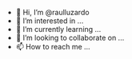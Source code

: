 - 👋 Hi, I’m @raulluzardo
- 👀 I’m interested in ...
- 🌱 I’m currently learning ...
- 💞️ I’m looking to collaborate on ...
- 📫 How to reach me ...

<!---
raulluzardo/raulluzardo is a ✨ special ✨ repository because its `README.md` (this file) appears on your GitHub profile.
You can click the Preview link to take a look at your changes.
--->

